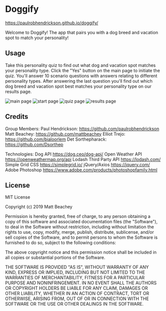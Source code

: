 # Doggify
https://paulrobhendrickson.github.io/doggify/        

Welcome to Doggify! The app that pairs you with a dog breed and vacation spot to match your personality!


## Usage 
Take this personality quiz to find out what dog and vacation spot matches your personality type. Click the "Yes" button on the main page to initiate the quiz. You'll answer 10 scenario questions with answers relating to different personality types. After answering the last question you'll find out which dog breed and vacation spot best matches your personality type on our results page.

![main page](https://github.com/mattbeachey/doggify/blob/master/assets/images/Screen%20Shot%202019-12-03%20at%202.37.24%20PM.png "main page")
![start page](https://github.com/mattbeachey/doggify/blob/master/assets/images/Screen%20Shot%202019-12-03%20at%203.25.25%20PM.png "start page")
![quiz page](https://github.com/mattbeachey/doggify/blob/master/assets/images/Screen%20Shot%202019-12-03%20at%203.26.14%20PM.png "quiz page")
![results page](https://github.com/mattbeachey/doggify/blob/master/assets/images/Screen%20Shot%202019-12-03%20at%203.27.13%20PM.png "results page")

## Credits
Group Members:
    Paul Hendrickson: https://github.com/paulrobhendrickson
    Matt Beachey: https://github.com/mattbeachey
    Elliot Trejo: https://github.com/bialoorlem
    Det Sorthepharack: https://github.com/Dsorthep


Technologies:
    Dog API https://dog.ceo/dog-api/
    Open Weather API https://openweathermap.org/api
    Lodash Third Party API https://lodash.com/
    Simple Grid CSS https://simplegrid.io/
    jQuery/Axios https://jquery.com/
    Adobe Photoshop https://www.adobe.com/products/photoshopfamily.html

## License
MIT License

Copyright (c) 2019 Matt Beachey

Permission is hereby granted, free of charge, to any person obtaining a copy
of this software and associated documentation files (the "Software"), to deal
in the Software without restriction, including without limitation the rights
to use, copy, modify, merge, publish, distribute, sublicense, and/or sell
copies of the Software, and to permit persons to whom the Software is
furnished to do so, subject to the following conditions:

The above copyright notice and this permission notice shall be included in all
copies or substantial portions of the Software.

THE SOFTWARE IS PROVIDED "AS IS", WITHOUT WARRANTY OF ANY KIND, EXPRESS OR
IMPLIED, INCLUDING BUT NOT LIMITED TO THE WARRANTIES OF MERCHANTABILITY,
FITNESS FOR A PARTICULAR PURPOSE AND NONINFRINGEMENT. IN NO EVENT SHALL THE
AUTHORS OR COPYRIGHT HOLDERS BE LIABLE FOR ANY CLAIM, DAMAGES OR OTHER
LIABILITY, WHETHER IN AN ACTION OF CONTRACT, TORT OR OTHERWISE, ARISING FROM,
OUT OF OR IN CONNECTION WITH THE SOFTWARE OR THE USE OR OTHER DEALINGS IN THE
SOFTWARE.
